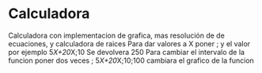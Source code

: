 # Calculadora
Calculadora con implementacion de grafica, mas resolución de de ecuaciones, y calculadora de raices
Para dar valores a X poner ;  y el valor por ejemplo
    5*X+20*X;10 Se devolvera 250
Para cambiar el intervalo de la funcion poner dos veces ;
    5*X+20*X;10;100 cambiara el grafico de la funcion